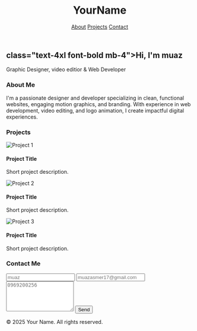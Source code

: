 <!DOCTYPE html>
<html lang="en">
<head>
  <meta charset="UTF-8" />
  <meta name="viewport" content="width=device-width, initial-scale=1.0" />
  <title> MUAZ | Portfolio</title>
  <script src="https://cdn.tailwindcss.com"></script>
</head>
<body class="bg-gray-100 text-gray-900 font-sans">

  <!-- Header -->
  <header class="bg-white shadow-md">
    <div class="container mx-auto px-4 py-6 flex justify-between items-center">
      <h1 class="text-2xl font-bold">YourName</h1>
      <nav class="space-x-4">
        <a href="#about" class="hover:text-blue-600">About</a>
        <a href="#projects" class="hover:text-blue-600">Projects</a>
        <a href="#contact" class="hover:text-blue-600">Contact</a>
      </nav>
    </div>
  </header>

  <!-- Hero -->
  <section class="text-center py-20 bg-gradient-to-r from-blue-500 to-purple-500 text-white">
    <h2> class="text-4xl font-bold mb-4">Hi, I'm muaz</h2>
    <p class="text-xl">Graphic Designer, video editior & Web Developer</p>
  </section>

  <!-- About -->
  <section id="about" class="py-16 px-4 max-w-3xl mx-auto">
    <h3 class="i am grade 12 student i am working in this nech still now if you want to learn about graphics design video editing and webdevelopment come here and register free -2xl font-bold mb-4">About Me</h3>
    <p>
      I'm a passionate designer and developer specializing in clean, functional websites, engaging motion graphics, and branding. With experience in web development, video editing, and logo animation, I create impactful digital experiences.
    </p>
  </section>

  <!-- Projects -->
  <section id="projects" class="py-16 px-4 bg-white">
    <div class="max-w-5xl mx-auto">
      <h3 class="text-2xl font-bold mb-8 text-center">Projects</h3>
      <div class="grid md:grid-cols-3 gap-6">
        <div class="bg-gray-50 p-4 rounded-lg shadow">
          <img src="project1.jpg" alt="Project 1" class="rounded mb-4" />
          <h4 class="font-bold text-lg">Project Title</h4>
          <p class="text-sm">Short project description.</p>
        </div>
        <div class="bg-gray-50 p-4 rounded-lg shadow">
          <img src="project2.jpg" alt="Project 2" class="rounded mb-4" />
          <h4 class="font-bold text-lg">Project Title</h4>
          <p class="text-sm">Short project description.</p>
        </div>
        <div class="bg-gray-50 p-4 rounded-lg shadow">
          <img src="project3.jpg" alt="Project 3" class="rounded mb-4" />
          <h4 class="font-bold text-lg">Project Title</h4>
          <p class="text-sm">Short project description.</p>
        </div>
      </div>
    </div>
  </section>

  <!-- Contact -->
  <section id="contact" class="py-16 px-4 max-w-3xl mx-auto">
    <h3 class="text-2xl font-bold mb-4">Contact Me</h3>
    <form action="https://formspree.io/f/yourformid" method="POST" class="space-y-4">
      <input type="text" name="name" placeholder="muaz" required class="w-full p-2 border rounded" />
      <input type="email" name="email" placeholder="muazasmer17@gmail.com" required class="w-full p-2 border rounded" />
      <textarea name="message" rows="5" placeholder="0969200256" required class="w-full p-2 border rounded"></textarea>
      <button type="submit" class="bg-blue-600 text-white px-4 py-2 rounded hover:bg-blue-700">Send</button>
    </form>
  </section>

  <!-- Footer -->
  <footer class="bg-white py-6 text-center text-sm">
    © 2025 Your Name. All rights reserved.
  </footer>

</body>
</html>
